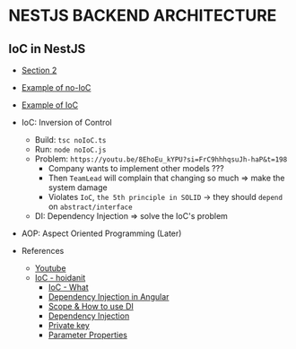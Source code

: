 # NESTJS BACKEND ARCHITECTURE

## IoC in NestJS

- [Section 2](https://youtu.be/8EhoEu_kYPU?si=1uE68-KAkLswFyQP)
- [Example of no-IoC](./noIoC/noIoC.ts)
- [Example of IoC](./IoC/IoC.ts)
- IoC: Inversion of Control
  - Build: `tsc noIoC.ts`
  - Run: `node noIoC.js`
  - Problem: `https://youtu.be/8EhoEu_kYPU?si=FrC9hhhqsuJh-haP&t=198`
    - Company wants to implement other models ???
    - Then `TeamLead` will complain that changing so much => make the system damage
    - Violates `IoC`, `the 5th principle in SOLID` -> they should `depend` on `abstract/interface`
  - DI: Dependency Injection => solve the IoC's problem
- AOP: Aspect Oriented Programming (Later)

- References
  - [Youtube](https://youtu.be/8EhoEu_kYPU?si=3QEnYC2rbrBBSkgf)
  - [IoC - hoidanit](https://docs.google.com/document/d/1vHBArOwbY3SvcQtAntDA44uBuXF4QDdNWj_KPo6owcM/edit?tab=t.0#heading=h.lnit7wcmdegi)
    - [IoC - What](https://www.tutorialsteacher.com/ioc/introduction)
    - [Dependency Injection in Angular](https://v17.angular.io/guide/dependency-injection#understanding-dependency-injection)
    - [Scope & How to use DI](https://angular.io/guide/dependency-injection#providing-dependency)
    - [Dependency Injection](https://www.tutorialsteacher.com/ioc/dependency-injection)
    - [Private key](https://stackoverflow.com/questions/72446772/how-does-the-private-keyword-let-us-both-declare-and-initialize-a-class-instance/72447725)
    - [Parameter Properties](https://www.typescriptlang.org/docs/handbook/2/classes.html#parameter-properties)
